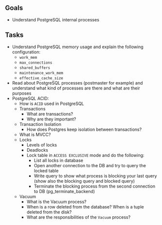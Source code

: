 ## Goals
- Understand PostgreSQL internal processes

## Tasks
* Understand PostgreSQL memory usage and explain the following configuration:
  * `work_mem`
  * `max_connections`
  * `shared_buffers`
  * `maintenance_work_mem`
  * `effective_cache_size`
* Read about PostgreSQL processes (postmaster for example) and understand what kind of processes are there and what are their purposes
* PostgreSQL ACID:
  * How is `ACID` used in PostgreSQL 
  * Transactions
    * What are transactions?
    * Why are they important?
  * Transaction Isolation
    * How does Postgres keep isolation between transactions?
  * What is MVCC?
  * Locks
    - Levels of locks
    - Deadlocks
    - Lock table in `ACCESS EXCLUSIVE` mode and do the following:
      - List all locks in database
      - Open another connection to the DB and try to query the locked table
      - Write query to show what process is blocking your last query (show also the blocking query and blocked query)
      - Terminate the blocking process from the second connection to DB (pg_terminate_backend)
  * Vacuum
    * What is the Vacuum process?
    * When is a row deleted from the database? When is a tuple deleted from the disk?
    * What are the responsibilities of the `Vacuum` process? 

